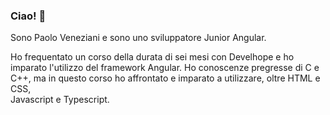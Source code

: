### Ciao! 👋

Sono Paolo Veneziani e sono uno sviluppatore Junior Angular.

Ho frequentato un corso della durata di sei mesi con Develhope e ho imparato l'utilizzo del framework Angular.
Ho conoscenze pregresse di C e C++, ma in questo corso ho affrontato e imparato a utilizzare, oltre HTML e CSS,  
Javascript e Typescript.

<!--
**paolomax/paolomax** is a ✨ _special_ ✨ repository because its `README.md` (this file) appears on your GitHub profile.

Here are some ideas to get you started:

- 🔭 I’m currently working on ...
- 🌱 I’m currently learning ...
- 👯 I’m looking to collaborate on ...
- 🤔 I’m looking for help with ...
- 💬 Ask me about ...
- 📫 How to reach me: ...
- 😄 Pronouns: ...
- ⚡ Fun fact: ...
-->
